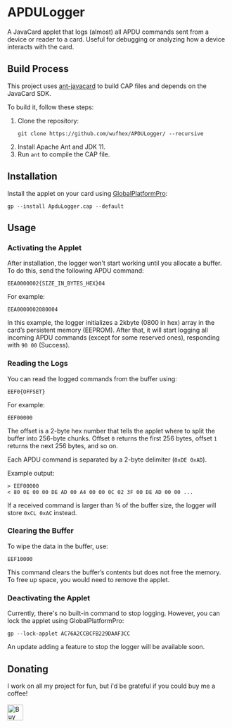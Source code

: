 # APDULogger
A JavaCard applet that logs (almost) all APDU commands sent from a device or reader to a card. Useful for debugging or analyzing how a device interacts with the card.

## Build Process
This project uses [ant-javacard](https://github.com/martinpaljak/ant-javacard) to build CAP files and depends on the JavaCard SDK.

To build it, follow these steps:
1. Clone the repository:
   ```
   git clone https://github.com/wufhex/APDULogger/ --recursive
   ```
2. Install Apache Ant and JDK 11.
3. Run `ant` to compile the CAP file.

## Installation
Install the applet on your card using [GlobalPlatformPro](https://github.com/martinpaljak/GlobalPlatformPro):

```
gp --install ApduLogger.cap --default
```

## Usage
### Activating the Applet
After installation, the logger won't start working until you allocate a buffer. To do this, send the following APDU command:

```
EEA0000002{SIZE_IN_BYTES_HEX}04
```

For example:
```
EEA0000002080004
```
In this example, the logger initializes a 2kbyte (0800 in hex) array in the card’s persistent memory (EEPROM). After that, it will start logging all incoming APDU commands (except for some reserved ones), responding with `90 00` (Success).

### Reading the Logs
You can read the logged commands from the buffer using:
```
EEF0{OFFSET}
```

For example:
```
EEF00000
```

The offset is a 2-byte hex number that tells the applet where to split the buffer into 256-byte chunks. Offset `0` returns the first 256 bytes, offset `1` returns the next 256 bytes, and so on.

Each APDU command is separated by a 2-byte delimiter (`0xDE 0xAD`).

Example output:
```
> EEF00000
< 80 0E 00 00 DE AD 00 A4 00 00 0C 02 3F 00 DE AD 00 00 ...
```

If a received command is larger than ¾ of the buffer size, the logger will store `0xCL 0xAC` instead.

### Clearing the Buffer
To wipe the data in the buffer, use:
```
EEF10000
```

This command clears the buffer’s contents but does not free the memory. To free up space, you would need to remove the applet.

### Deactivating the Applet
Currently, there's no built-in command to stop logging. However, you can lock the applet using GlobalPlatformPro:

```
gp --lock-applet AC76A2CCBCFB229DAAF3CC
```

An update adding a feature to stop the logger will be available soon.

## Donating
I work on all my project for fun, but i'd be grateful if you could buy me a coffee!\
\
<a href='https://ko-fi.com/D1D3NTABI' target='_blank'><img height='36' style='border:0px;height:36px;' src='https://storage.ko-fi.com/cdn/kofi2.png?v=3' border='0' alt='Buy Me a Coffee at ko-fi.com' /></a>